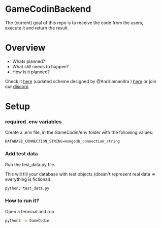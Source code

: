 # GameCodinBackend

The (current) goal of this repo is to receive the code from the users, execute it and return the result.

# Overview

- Whats planned?
- What still needs to happen?
- How is it planned?

Check it [here](https://excalidraw.com/#json=VAclpcNvHgU1IEO3uDhSk,uvj6jSL_QFl0PyonWV3qmQ) (updated scheme designed by @Andriamanitra ) [here](https://excalidraw.com/#json=tQfSSp-8PB4Y3HzhL_KBz,BspiuHm0JIADr2ApU0XRDQ) or join our [discord](https://discord.gg/k4hMTjcz3g).

# Setup
### required .env variables

Create a .env file, in the GameCodin/env folder with the following values:

```
DATABASE_CONNECTION_STRING=mongodb_connection_string
```


### Add test data
Run the test_data.py file.

This will fill your database with test objects (doesn't represent real data => everything is fictional).

```bash
python3 test_data.py
```


### How to run it?

Open a terminal and run

```bash
python3 -m GameCodin
```